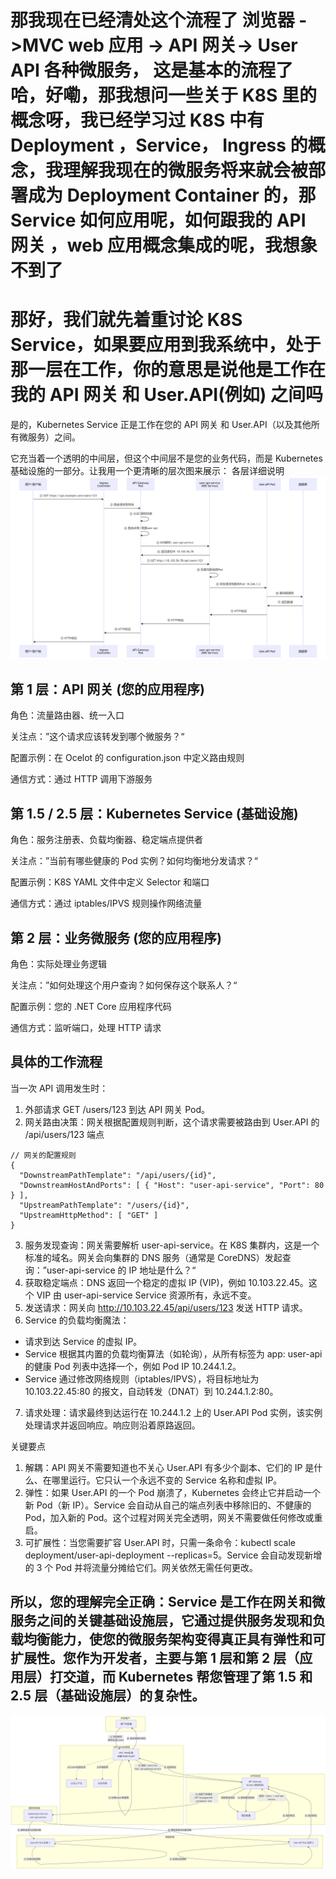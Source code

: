 # 那我现在已经清处这个流程了 浏览器 ->MVC web 应用 -> API 网关-> User API 各种微服务， 这是基本的流程了哈，好嘞，那我想问一些关于 K8S 里的概念呀，我已经学习过 K8S 中有 Deployment ，Service， Ingress 的概念，我理解我现在的微服务将来就会被部署成为 Deployment Container 的，那 Service 如何应用呢，如何跟我的 API 网关 ，web 应用概念集成的呢，我想象不到了

# 那好，我们就先着重讨论 K8S Service，如果要应用到我系统中，处于那一层在工作，你的意思是说他是工作在 我的 API 网关 和 User.API(例如) 之间吗

是的，Kubernetes Service 正是工作在您的 API 网关 和 User.API（以及其他所有微服务）之间。

它充当着一个透明的中间层，但这个中间层不是您的业务代码，而是 Kubernetes 基础设施的一部分。让我用一个更清晰的层次图来展示：
各层详细说明
![alt text](<课程截图/18. K8S Service工作层.png>)

## 第 1 层：API 网关 (您的应用程序)

角色：流量路由器、统一入口

关注点：”这个请求应该转发到哪个微服务？“

配置示例：在 Ocelot 的 configuration.json 中定义路由规则

通信方式：通过 HTTP 调用下游服务

## 第 1.5 / 2.5 层：Kubernetes Service (基础设施)

角色：服务注册表、负载均衡器、稳定端点提供者

关注点：”当前有哪些健康的 Pod 实例？如何均衡地分发请求？“

配置示例：K8S YAML 文件中定义 Selector 和端口

通信方式：通过 iptables/IPVS 规则操作网络流量

## 第 2 层：业务微服务 (您的应用程序)

角色：实际处理业务逻辑

关注点：”如何处理这个用户查询？如何保存这个联系人？“

配置示例：您的 .NET Core 应用程序代码

通信方式：监听端口，处理 HTTP 请求

## 具体的工作流程

当一次 API 调用发生时：

1. 外部请求 GET /users/123 到达 API 网关 Pod。
2. 网关路由决策：网关根据配置规则判断，这个请求需要被路由到 User.API 的 /api/users/123 端点

```
// 网关的配置规则
{
  "DownstreamPathTemplate": "/api/users/{id}",
  "DownstreamHostAndPorts": [ { "Host": "user-api-service", "Port": 80 } ],
  "UpstreamPathTemplate": "/users/{id}",
  "UpstreamHttpMethod": [ "GET" ]
}
```

3. 服务发现查询：网关需要解析 user-api-service。在 K8S 集群内，这是一个标准的域名。网关会向集群的 DNS 服务（通常是 CoreDNS）发起查询：”user-api-service 的 IP 地址是什么？“
4. 获取稳定端点：DNS 返回一个稳定的虚拟 IP (VIP)，例如 10.103.22.45。这个 VIP 由 user-api-service Service 资源所有，永远不变。
5. 发送请求：网关向 http://10.103.22.45/api/users/123 发送 HTTP 请求。
6. Service 的负载均衡魔法：

- 请求到达 Service 的虚拟 IP。
- Service 根据其内置的负载均衡算法（如轮询），从所有标签为 app: user-api 的健康 Pod 列表中选择一个，例如 Pod IP 10.244.1.2。
- Service 通过修改网络规则（iptables/IPVS），将目标地址为 10.103.22.45:80 的报文，自动转发（DNAT）到 10.244.1.2:80。

7. 请求处理：请求最终到达运行在 10.244.1.2 上的 User.API Pod 实例，该实例处理请求并返回响应。响应则沿着原路返回。

关键要点

1. 解耦：API 网关不需要知道也不关心 User.API 有多少个副本、它们的 IP 是什么、在哪里运行。它只认一个永远不变的 Service 名称和虚拟 IP。
2. 弹性：如果 User.API 的一个 Pod 崩溃了，Kubernetes 会终止它并启动一个新 Pod（新 IP）。Service 会自动从自己的端点列表中移除旧的、不健康的 Pod，加入新的 Pod。这个过程对网关完全透明，网关不需要做任何修改或重启。
3. 可扩展性：当您需要扩容 User.API 时，只需一条命令：kubectl scale deployment/user-api-deployment --replicas=5。Service 会自动发现新增的 3 个 Pod 并将流量分摊给它们。网关依然无需任何更改。

## 所以，您的理解完全正确：Service 是工作在网关和微服务之间的关键基础设施层，它通过提供服务发现和负载均衡能力，使您的微服务架构变得真正具有弹性和可扩展性。您作为开发者，主要与第 1 层和第 2 层（应用层）打交道，而 Kubernetes 帮您管理了第 1.5 和 2.5 层（基础设施层）的复杂性。

![alt text](<课程截图/19. K8S Service工作层.png>)
